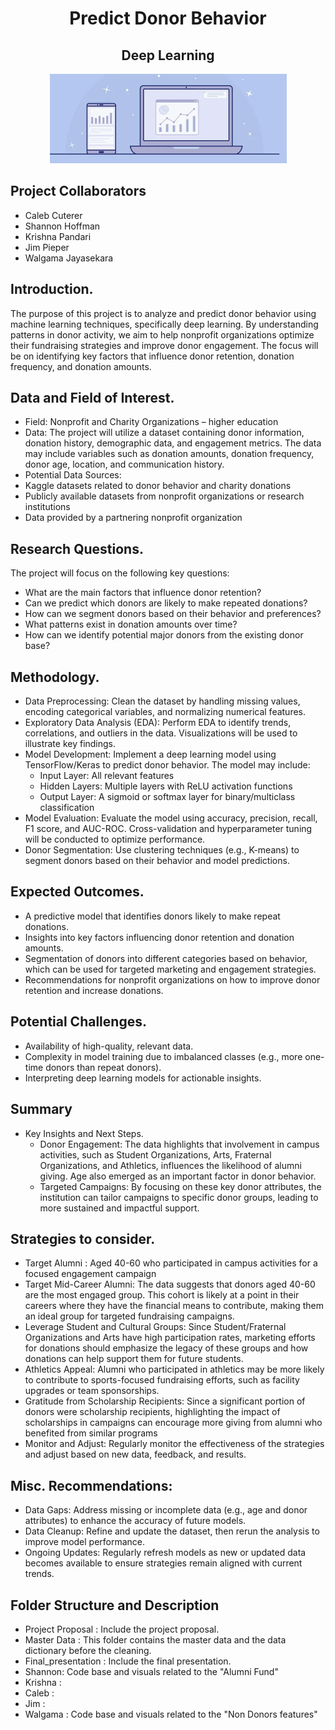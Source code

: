 <h1 align="center"> Predict Donor Behavior </h1>
<h2 align="center"> Deep Learning </h2>

<div align="center">
	<img src="conversion.png">
</div>

## Project Collaborators 
- Caleb Cuterer
- Shannon Hoffman
- Krishna Pandari
- Jim Pieper  
- Walgama Jayasekara

## Introduction.
The purpose of this project is to analyze and predict donor behavior using machine learning techniques, 
specifically deep learning. By understanding patterns in donor activity, we aim to help nonprofit 
organizations optimize their fundraising strategies and improve donor engagement. The focus will 
be on identifying key factors that influence donor retention, donation frequency, and donation amounts.

## Data and Field of Interest.
- Field: Nonprofit and Charity Organizations – higher education
- Data: The project will utilize a dataset containing donor information, donation history, demographic data, and engagement metrics. The data may include variables such as donation amounts, donation frequency, donor age, location, and communication history.
- Potential Data Sources:
- Kaggle datasets related to donor behavior and charity donations
- Publicly available datasets from nonprofit organizations or research institutions
- Data provided by a partnering nonprofit organization

## Research Questions.
The project will focus on the following key questions:

- What are the main factors that influence donor retention?
- Can we predict which donors are likely to make repeated donations?
- How can we segment donors based on their behavior and preferences?
- What patterns exist in donation amounts over time?
- How can we identify potential major donors from the existing donor base?

## Methodology.
- Data Preprocessing: Clean the dataset by handling missing values, encoding categorical variables, and normalizing numerical features.
- Exploratory Data Analysis (EDA): Perform EDA to identify trends, correlations, and outliers in the data. Visualizations will be used to illustrate key findings.
- Model Development: Implement a deep learning model using TensorFlow/Keras to predict donor behavior. The model may include:
  - Input Layer: All relevant features
  - Hidden Layers: Multiple layers with ReLU activation functions
  - Output Layer: A sigmoid or softmax layer for binary/multiclass classification
- Model Evaluation: Evaluate the model using accuracy, precision, recall, F1 score, and AUC-ROC. Cross-validation and hyperparameter tuning will be conducted to optimize performance.
- Donor Segmentation: Use clustering techniques (e.g., K-means) to segment donors based on their behavior and model predictions.

## Expected Outcomes.
- A predictive model that identifies donors likely to make repeat donations.
- Insights into key factors influencing donor retention and donation amounts.
- Segmentation of donors into different categories based on behavior, which can be used for targeted marketing and engagement strategies.
- Recommendations for nonprofit organizations on how to improve donor retention and increase donations.

## Potential Challenges.
- Availability of high-quality, relevant data.
- Complexity in model training due to imbalanced classes (e.g., more one-time donors than repeat donors).
- Interpreting deep learning models for actionable insights.

## Summary
- Key Insights and Next Steps.
  - Donor Engagement: The data highlights that involvement in campus activities, such as Student Organizations, Arts, Fraternal Organizations, and Athletics, influences the likelihood of alumni giving. Age also emerged as an important factor in donor behavior.
  - Targeted Campaigns: By focusing on these key donor attributes, the institution can tailor campaigns to specific donor groups, leading to more sustained and impactful support.

## Strategies to consider.
- Target Alumni :  Aged 40-60 who participated in campus activities for a focused engagement campaign
- Target Mid-Career Alumni: The data suggests that donors aged 40-60 are the most engaged group. This cohort is likely at a point in their careers where they have the financial means to contribute, making them an ideal group for targeted fundraising campaigns.
- Leverage Student and Cultural Groups: Since Student/Fraternal Organizations and Arts have high participation rates, marketing efforts for donations should emphasize the legacy of these groups and how donations can help support them for future students.
- Athletics Appeal: Alumni who participated in athletics may be more likely to contribute to sports-focused fundraising efforts, such as facility upgrades or team sponsorships.
- Gratitude from Scholarship Recipients: Since a significant portion of donors were scholarship recipients, highlighting the impact of scholarships in campaigns can encourage more giving from alumni who benefited from similar programs
- Monitor and Adjust: Regularly monitor the effectiveness of the strategies and adjust based on new data, feedback, and results.
  
## Misc. Recommendations:
- Data Gaps: Address missing or incomplete data (e.g., age and donor attributes) to enhance the accuracy of future models.
- Data Cleanup: Refine and update the dataset, then rerun the analysis to improve model performance.
- Ongoing Updates: Regularly refresh models as new or updated data becomes available to ensure strategies remain aligned with current trends.

## Folder Structure and Description 
- Project Proposal : Include the project proposal.
- Master Data : This folder contains the master data and the data dictionary before the cleaning.
- Final_presentation : Include the final presentation.
- Shannon: Code base and visuals related to the "Alumni Fund"
- Krishna :
- Caleb :
- Jim :
- Walgama : Code base and visuals related to the "Non Donors features"



